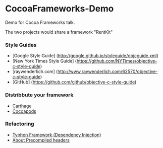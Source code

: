 # CocoaFrameworks-Demo
Demo for Cocoa Frameworks talk.

The two projects would share a framework "RentKit"


### Style Guides

* [Google Style Guide] (http://google.github.io/styleguide/objcguide.xml)
* [New York Times Style Guide] (https://github.com/NYTimes/objective-c-style-guide)
* [raywenderlich.com] (http://www.raywenderlich.com/62570/objective-c-style-guide)
* [GitHub] (https://github.com/github/objective-c-style-guide)


### Distribbute your framework
* [Carthage](https://github.com/Carthage/Carthage)
* [Cocoapods](http://blog.cocoapods.org/CocoaPods-0.36/)

### Refactoring
* [Typhon Framework (Dependency Injection)](http://typhoonframework.org)
* [About Precompiled headers](http://qualitycoding.org/precompiled-headers/)

